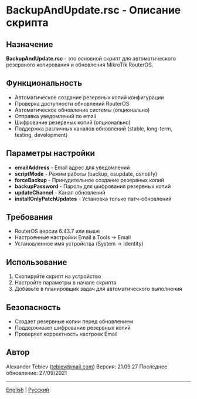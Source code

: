 # BackupAndUpdate.rsc - Описание скрипта

## Назначение
**BackupAndUpdate.rsc** - это основной скрипт для автоматического резервного копирования и обновления MikroTik RouterOS.

## Функциональность
- Автоматическое создание резервных копий конфигурации
- Проверка доступности обновлений RouterOS
- Автоматическое обновление системы (опционально)
- Отправка уведомлений по email
- Шифрование резервных копий (опционально)
- Поддержка различных каналов обновлений (stable, long-term, testing, development)

## Параметры настройки
- **emailAddress** - Email адрес для уведомлений
- **scriptMode** - Режим работы (backup, osupdate, osnotify)
- **forceBackup** - Принудительное создание резервных копий
- **backupPassword** - Пароль для шифрования резервных копий
- **updateChannel** - Канал обновлений
- **installOnlyPatchUpdates** - Установка только патч-обновлений

## Требования
- RouterOS версии 6.43.7 или выше
- Настроенные настройки Email в Tools -> Email
- Установленное имя устройства (System -> Identity)

## Использование
1. Скопируйте скрипт на устройство
2. Настройте параметры в начале скрипта
3. Добавьте в планировщик задач для автоматического выполнения

## Безопасность
- Создает резервные копии перед обновлением
- Поддерживает шифрование резервных копий
- Проверяет корректность настроек Email

## Автор
Alexander Tebiev (tebiev@mail.com)
Версия: 21.09.27
Последнее обновление: 27/09/2021

---
[English](BackupAndUpdate_DESCRIPTION_EN.md) | [Русский](BackupAndUpdate_DESCRIPTION.md)
